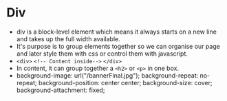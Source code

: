 
# Div 

- div is a block-level element which means it always starts on a new line and takes up the full width available. 
- It's purpose is to group elements together so we can organise our page and later style them with css or control them with javascript. 
- `<div>`
		`<!-- Content inside-->`
  `</div>`
- In content, it can group together a `<h2>` or `<p>` in one box. 
- background-image: url(&quot;/bannerFinal.jpg&quot;); background-repeat: no-repeat; background-position: center center; background-size: cover; background-attachment: fixed;